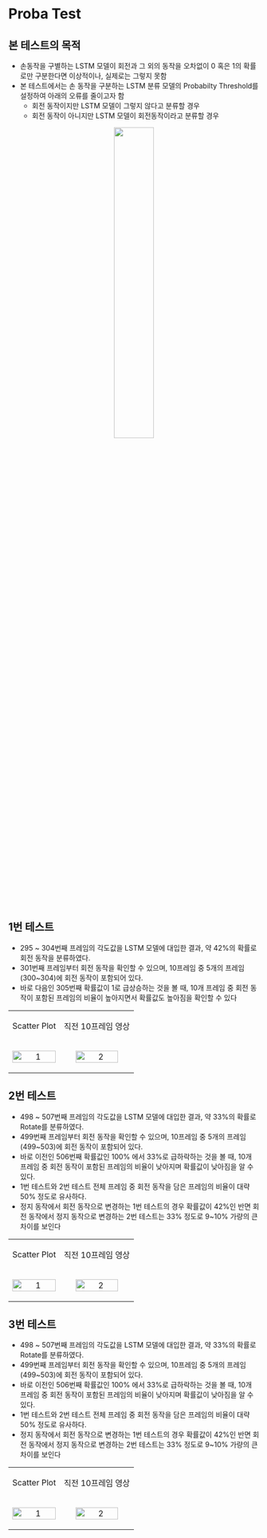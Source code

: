 # Proba Test
## 본 테스트의 목적
* 손동작을 구별하는 LSTM 모델이 회전과 그 외의 동작을 오차없이 0 혹은 1의 확률로만 구분한다면 이상적이나, 실제로는 그렇지 못함
* 본 테스트에서는 손 동작을 구분하는 LSTM 분류 모델의 Probabilty Threshold를 설정하여 아래의 오류를 줄이고자 함
   * 회전 동작이지만 LSTM 모델이 그렇지 않다고 분류할 경우
   * 회전 동작이 아니지만 LSTM 모델이 회전동작이라고 분류할 경우
<p align = 'center'>
  <img src = 'https://github.com/TAEJIN-AHN/AI-Doll-Inspection/assets/125945387/97f19243-f466-424f-bcce-90663862e33b' width = 40% height = 40%>
</p>

## 1번 테스트
* 295 ~ 304번째 프레임의 각도값을 LSTM 모델에 대입한 결과, 약 42%의 확률로 회전 동작을 분류하였다.
* 301번째 프레임부터 회전 동작을 확인할 수 있으며, 10프레임 중 5개의 프레임(300~304)에 회전 동작이 포함되어 있다.
* 바로 다음인 305번째 확률값이 1로 급상승하는 것을 볼 때, 10개 프레임 중 회전 동작이 포함된 프레임의 비율이 높아지면서 확률값도 높아짐을 확인할 수 있다

<table>
   <tr>
    <td><p align = 'center'>Scatter Plot</p></td>
    <td><p align = 'center'>직전 10프레임 영상</p></td>
   </tr>
  <tr>
   <td><p align = 'center'><img src="https://github.com/TAEJIN-AHN/AI-Doll-Inspection/assets/125945387/787d42a5-9ae4-426b-a0a1-0e971b78fec9" alt="1" width = 100% height = 100%></p></td>
   <td><p align = 'center'><img src="https://github.com/TAEJIN-AHN/AI-Doll-Inspection/assets/125945387/273c3729-7c55-449e-be05-07e0753405f8" alt="2" width = 80% height = 80%></p></td>
  </tr> 
</table>

## 2번 테스트
* 498 ~ 507번째 프레임의 각도값을 LSTM 모델에 대입한 결과, 약 33%의 확률로 Rotate를 분류하였다.
* 499번째 프레임부터 회전 동작을 확인할 수 있으며, 10프레임 중 5개의 프레임(499~503)에 회전 동작이 포함되어 있다.
* 바로 이전인 506번째 확률값인 100% 에서 33%로 급하락하는 것을 볼 때, 10개 프레임 중 회전 동작이 포함된 프레임의 비율이 낮아지며 확률값이 낮아짐을 알 수 있다.
* 1번 테스트와 2번 테스트 전체 프레임 중 회전 동작을 담은 프레임의 비율이 대략 50% 정도로 유사하다.
* 정지 동작에서 회전 동작으로 변경하는 1번 테스트의 경우 확률값이 42%인 반면 회전 동작에서 정지 동작으로 변경하는 2번 테스트는 33% 정도로 9~10% 가량의 큰 차이를 보인다
  
<table>
   <tr>
    <td><p align = 'center'>Scatter Plot</p></td>
    <td><p align = 'center'>직전 10프레임 영상</p></td>
   </tr>
  <tr>
   <td><p align = 'center'><img src="https://github.com/TAEJIN-AHN/AI-Doll-Inspection/assets/125945387/28dd95b7-a4eb-406d-ac1d-98e78b00acd5" alt="1" width = 100% height = 100%></p></td>
   <td><p align = 'center'><img src="https://github.com/TAEJIN-AHN/AI-Doll-Inspection/assets/125945387/29e6ecd6-61ae-439d-96be-cf99879c2be6" alt="2" width = 80% height = 80%></p></td>
  </tr> 
</table>

## 3번 테스트
* 498 ~ 507번째 프레임의 각도값을 LSTM 모델에 대입한 결과, 약 33%의 확률로 Rotate를 분류하였다.
* 499번째 프레임부터 회전 동작을 확인할 수 있으며, 10프레임 중 5개의 프레임(499~503)에 회전 동작이 포함되어 있다.
* 바로 이전인 506번째 확률값인 100% 에서 33%로 급하락하는 것을 볼 때, 10개 프레임 중 회전 동작이 포함된 프레임의 비율이 낮아지며 확률값이 낮아짐을 알 수 있다.
* 1번 테스트와 2번 테스트 전체 프레임 중 회전 동작을 담은 프레임의 비율이 대략 50% 정도로 유사하다.
* 정지 동작에서 회전 동작으로 변경하는 1번 테스트의 경우 확률값이 42%인 반면 회전 동작에서 정지 동작으로 변경하는 2번 테스트는 33% 정도로 9~10% 가량의 큰 차이를 보인다

<table>
   <tr>
    <td><p align = 'center'>Scatter Plot</p></td>
    <td><p align = 'center'>직전 10프레임 영상</p></td>
   </tr>
  <tr>
   <td><p align = 'center'><img src="https://github.com/TAEJIN-AHN/AI-Doll-Inspection/assets/125945387/28dd95b7-a4eb-406d-ac1d-98e78b00acd5" alt="1" width = 100% height = 100%></p></td>
   <td><p align = 'center'><img src="https://github.com/TAEJIN-AHN/AI-Doll-Inspection/assets/125945387/29e6ecd6-61ae-439d-96be-cf99879c2be6" alt="2" width = 80% height = 80%></p></td>
  </tr> 
</table>
